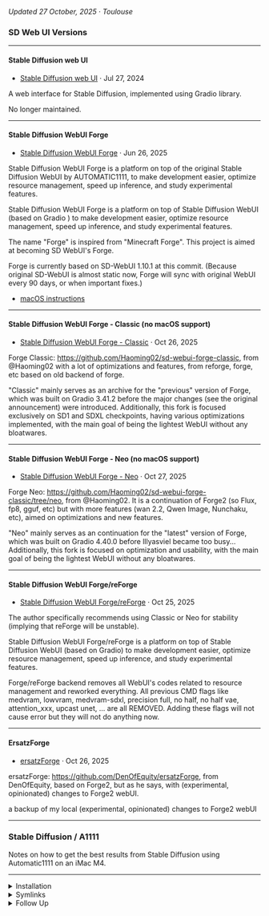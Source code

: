 
<!-- vim: set foldmethod=marker fmr=###,--- :-->

*Updated 27 October, 2025 · Toulouse*

### SD Web UI Versions

---

#### Stable Diffusion web UI

- [Stable Diffusion web UI](https://github.com/AUTOMATIC1111/stable-diffusion-webui) · Jul 27, 2024

A web interface for Stable Diffusion, implemented using Gradio library.

No longer maintained.

---

#### Stable Diffusion WebUI Forge

- [Stable Diffusion WebUI Forge](https://github.com/lllyasviel/stable-diffusion-webui-forge) · Jun 26, 2025

Stable Diffusion WebUI Forge is a platform on top of the original Stable Diffusion WebUI by AUTOMATIC1111, to make development easier, optimize resource management, speed up inference, and study experimental features.

Stable Diffusion WebUI Forge is a platform on top of Stable Diffusion WebUI (based on Gradio ) to make development easier, optimize resource management, speed up inference, and study experimental features.

The name "Forge" is inspired from "Minecraft Forge". This project is aimed at becoming SD WebUI's Forge.

Forge is currently based on SD-WebUI 1.10.1 at this commit. (Because original SD-WebUI is almost static now, Forge will sync with original WebUI every 90 days, or when important fixes.)

- [macOS instructions](https://github.com/lllyasviel/stable-diffusion-webui-forge/issues/2503)

---

#### Stable Diffusion WebUI Forge - Classic (no macOS support)

- [Stable Diffusion WebUI Forge - Classic](https://github.com/Haoming02/sd-webui-forge-classic) · Oct 26, 2025

Forge Classic: https://github.com/Haoming02/sd-webui-forge-classic, from @Haoming02 with a lot of optimizations and features, from reforge, forge, etc based on old backend of forge.

"Classic" mainly serves as an archive for the "previous" version of Forge, which was built on Gradio 3.41.2 before the major changes (see the original announcement) were introduced. Additionally, this fork is focused exclusively on SD1 and SDXL checkpoints, having various optimizations implemented, with the main goal of being the lightest WebUI without any bloatwares.

---

#### Stable Diffusion WebUI Forge - Neo (no macOS support)

- [Stable Diffusion WebUI Forge - Neo](https://github.com/Haoming02/sd-webui-forge-classic/tree/neo) · Oct 27, 2025

Forge Neo: https://github.com/Haoming02/sd-webui-forge-classic/tree/neo, from @Haoming02. It is a continuation of Forge2 (so Flux, fp8, gguf, etc) but with more features (wan 2.2, Qwen Image, Nunchaku, etc), aimed on optimizations and new features.

"Neo" mainly serves as an continuation for the "latest" version of Forge, which was built on Gradio 4.40.0 before lllyasviel became too busy... Additionally, this fork is focused on optimization and usability, with the main goal of being the lightest WebUI without any bloatwares.

---

#### Stable Diffusion WebUI Forge/reForge

- [Stable Diffusion WebUI Forge/reForge](https://github.com/Panchovix/stable-diffusion-webui-reForge) · Oct 25, 2025

The author specifically recommends using Classic or Neo for stability (implying that reForge will be unstable).

Stable Diffusion WebUI Forge/reForge is a platform on top of Stable Diffusion WebUI (based on Gradio) to make development easier, optimize resource management, speed up inference, and study experimental features.

Forge/reForge backend removes all WebUI's codes related to resource management and reworked everything. All previous CMD flags like medvram, lowvram, medvram-sdxl, precision full, no half, no half vae, attention_xxx, upcast unet, ... are all REMOVED. Adding these flags will not cause error but they will not do anything now.

---

#### ErsatzForge

- [ersatzForge](https://github.com/DenOfEquity/ersatzForge) · Oct 26, 2025

ersatzForge: https://github.com/DenOfEquity/ersatzForge, from DenOfEquity, based on Forge2, but as he says, with (experimental, opinionated) changes to Forge2 webUI.

a backup of my local (experimental, opinionated) changes to Forge2 webUI

---

### Stable Diffusion / A1111

Notes on how to get the best results from Stable Diffusion using Automatic1111 on an iMac M4.

---

<details><summary>Installation</summary>

### Installation
```
cd ~/Applications && git clone git@github.com:AUTOMATIC1111/stable-diffusion-webui.git
```
At this time, install:
- SD models (otherwise you'll have to wait while the default models are downloaded)
- notification sounds
- extensions if already downloaded
```
cd ~/Applications/stable-diffusion-webui && ./webui.sh
```
Check the Python version in the Terminal output — `3.10` is required for ControlNet.

---

</details><details><summary>Symlinks</summary>

### Symlinks

The following files are stored in this repo, to make configuration easier:
- `config.json` - settings
- `ui-config.json` - settings saved from the Other › Defaults settings tabs
- `user.css` - any user-created CSS

```
src="/Users/Main/Library/Mobile Documents/com~apple~CloudDocs/Repositories"
dest="/Users/Main/Applications"
```
```
rm -rf                                                      "$dest/stable-diffusion-webui/user.css"
ln -s "$src/stable-diffusion/aliased files/user.css"        "$dest/stable-diffusion-webui/user.css"
rm -rf                                                      "$dest/stable-diffusion-webui/config.json" 
ln -s "$src/stable-diffusion/aliased files/config.json"     "$dest/stable-diffusion-webui/config.json" 
rm -rf                                                      "$dest/stable-diffusion-webui/ui-config.json" 
ln -s "$src/stable-diffusion/aliased files/ui-config.json"  "$dest/stable-diffusion-webui/ui-config.json" 
```
---

</details><details><summary>Follow Up</summary>

### Follow Up

- [many custom scripts](https://github.com/AUTOMATIC1111/stable-diffusion-webui/wiki/Custom-Scripts#shift-attention)
- [a user script that adds a processing queue to the web ui](https://github.com/Kryptortio/SDAtom-WebUi-us)

https://github.com/AUTOMATIC1111/stable-diffusion-webui/wiki/features

https://www.aiarty.com/stable-diffusion-prompts/stable-diffusion-prompt-guide.htm

---
</details>
